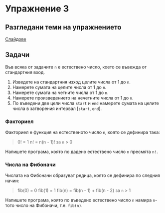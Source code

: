 Упражнение 3
============

Разгледани теми на упражнението
-------------------------------
[Слайдове](https://speakerdeck.com/dimitaruzunov/uvod-v-proghramiranieto-3)

Задачи
------
Във всяка от задачите `n` е естествено число,
което се въвежда от стандартния вход.

1. Изведете на стандартния изход целите числа от 1 до `n`.
2. Намерете сумата на целите числа от 1 до `n`.
3. Намерете сумата на четните числа от 1 до `n`.
4. Намерете произведението на нечетните числа от 1 до `n`.
5. По въведени две цели числа `start` и `end`
намерете сумата на целите числа в затворения интервал [`start`, `end`].

### Факториел
Факториел е функция на естественото число `n`, която се дефинира така:
> 0! = 1
  n! = n(n - 1)! за `n` > 0

Напишете програма, която по дадено естествено число `n` пресмята `n!`.

### Числа на Фибоначи
Числата на Фибоначи образуват редица, която се дефинира по следния начин:
> fib(0) = 0
  fib(1) = 1
  fib(n) = fib(n - 1) + fib(n - 2) за `n` > 1

Напишете програма, която по въведено естествено число `n` намира
`n`-тото число на Фибоначи, т.е. `fib(n)`.
